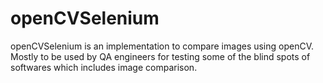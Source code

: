 # openCVSelenium
openCVSelenium is an implementation to compare images using openCV. Mostly to be used by QA engineers for testing some of the blind spots of softwares which includes image comparison.
